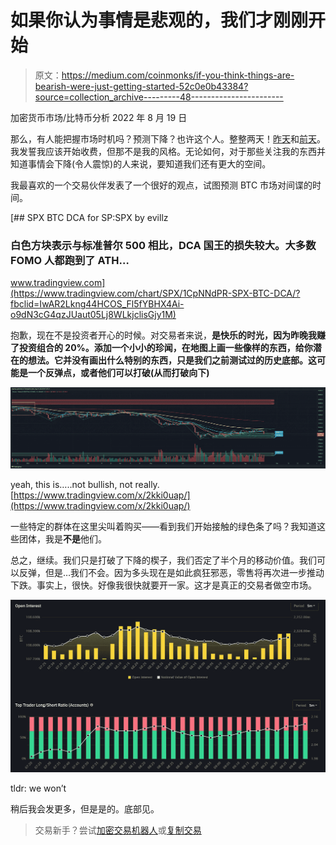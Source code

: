 # 如果你认为事情是悲观的，我们才刚刚开始

> 原文：<https://medium.com/coinmonks/if-you-think-things-are-bearish-were-just-getting-started-52c0e0b43384?source=collection_archive---------48----------------------->

加密货币市场/比特币分析 2022 年 8 月 19 日

那么，有人能把握市场时机吗？预测下降？也许这个人。整整两天！[昨天](/coinmonks/another-days-review-bearishness-is-the-forecast-e9fef8d36103)和[前天](/coinmonks/this-move-down-looks-real-and-thats-dangerous-78cb6a1facf5)。我发誓我应该开始收费，但那不是我的风格。无论如何，对于那些关注我的东西并知道事情会下降(令人震惊)的人来说，要知道我们还有更大的空间。

我最喜欢的一个交易伙伴发表了一个很好的观点，试图预测 BTC 市场对间谍的时间。

[](https://www.tradingview.com/chart/SPX/1CpNNdPR-SPX-BTC-DCA/?fbclid=IwAR2Lkng44HCOS_Fl5fYBHX4Ai-o9dN3cG4qzJUaut05Lj8WLkjclisGjy1M) [## SPX BTC DCA for SP:SPX by evillz

### 白色方块表示与标准普尔 500 相比，DCA 国王的损失较大。大多数 FOMO 人都跑到了 ATH…

www.tradingview.com](https://www.tradingview.com/chart/SPX/1CpNNdPR-SPX-BTC-DCA/?fbclid=IwAR2Lkng44HCOS_Fl5fYBHX4Ai-o9dN3cG4qzJUaut05Lj8WLkjclisGjy1M) 

抱歉，现在不是投资者开心的时候。对交易者来说，**是快乐的时光，因为昨晚我赚了投资组合的 20%。添加一个小小的珍闻，在地图上画一些像样的东西，给你潜在的想法。它并没有画出什么特别的东西，只是我们之前测试过的历史底部。这可能是一个反弹点，或者他们可以打破(从而打破向下)**

![](img/034d7b1364c1448d3b33aca4a0d2d0c3.png)

yeah, this is…..not bullish, not really. [https://www.tradingview.com/x/2kki0uap/](https://www.tradingview.com/x/2kki0uap/)

一些特定的群体在这里尖叫着购买——看到我们开始接触的绿色条了吗？我知道这些团体，我是**不是**他们。

总之，继续。我们只是打破了下降的楔子，我们否定了半个月的移动价值。我们可以反弹，但是…我们不会。因为多头现在是如此疯狂邪恶，零售将再次进一步推动下跌。事实上，很快。好像我很快就要开一家。这才是真正的交易者做空市场。

![](img/1a114ecf68b5bf4aa7122f8de30540b2.png)

tldr: we won’t

稍后我会发更多，但是是的。底部见。

> 交易新手？尝试[加密交易机器人](/coinmonks/crypto-trading-bot-c2ffce8acb2a)或[复制交易](/coinmonks/top-10-crypto-copy-trading-platforms-for-beginners-d0c37c7d698c)